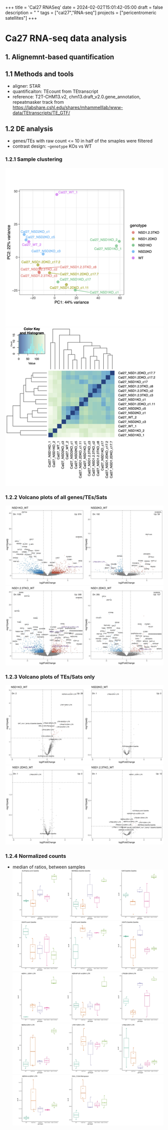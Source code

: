 +++
title = 'Cal27 RNASeq'
date = 2024-02-02T15:01:42-05:00
draft = false
description = " "
tags = ["cal27","RNA-seq"]
projects = ["pericentromeric satellites"]
+++

# Ca27 RNA-seq data analysis
## 1. Alignemnt-based quantification
## 1.1 Methods and tools
- aligner: STAR
- quantificaiton: TEcount from TEtranscript
- reference: T2T-CHM13.v2, chm13.draft_v2.0.gene_annotation, repeatmasker track from https://labshare.cshl.edu/shares/mhammelllab/www-data/TEtranscripts/TE_GTF/
## 1.2 DE analysis
- genes/TEs with raw count <= 10 in half of the smaples were filtered
- contrast design: `~genotype` KOs vs WT
### 1.2.1 Sample clustering
![pca_all](pics/pca_all.png)
![](pics/sample-distance-heatmap.png)
### 1.2.2 Volcano plots of all genes/TEs/Sats
![](assets/17069051190543.jpg)
![](assets/17069051499865.jpg)
### 1.2.3 Volcano plots of TEs/Sats only
![](assets/17069052389509.jpg)
![](assets/17069054248180.jpg)

### 1.2.4 Normalized counts
- median of ratios, between samples
![](assets/17069058710820.jpg)
![](assets/17069059851986.jpg)
![](assets/17069059415141.jpg)
![](assets/17069059560801.jpg)
![](assets/17069060602434.jpg)


